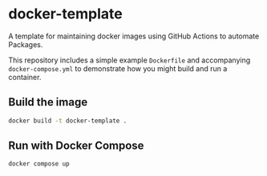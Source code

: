 # docker-template
A template for maintaining docker images using GitHub Actions to automate Packages.

This repository includes a simple example `Dockerfile` and accompanying `docker-compose.yml` to demonstrate how you might build and run a container.

## Build the image
```sh
docker build -t docker-template .
```

## Run with Docker Compose
```sh
docker compose up
```
